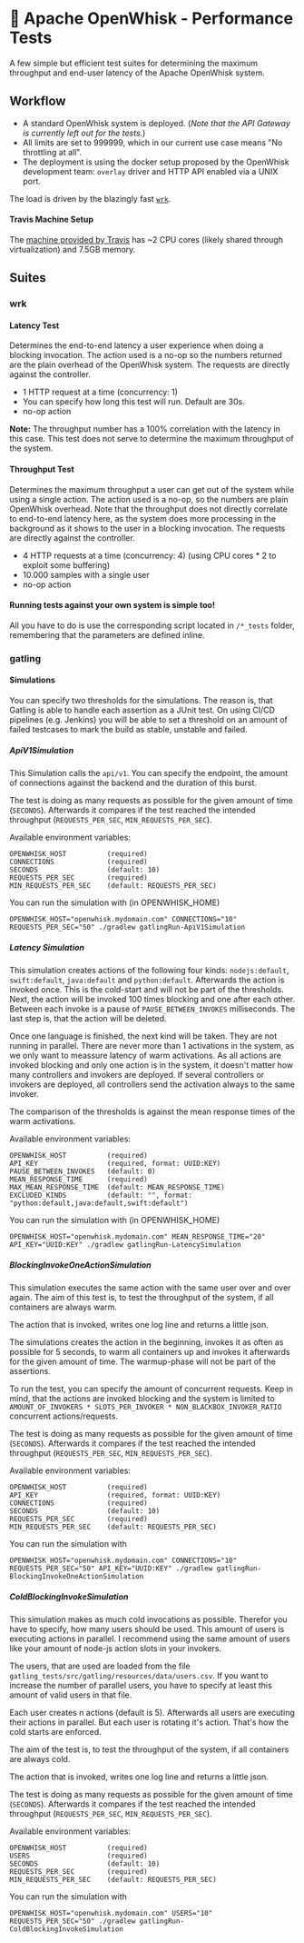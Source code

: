 <!--
#
# Licensed to the Apache Software Foundation (ASF) under one or more
# contributor license agreements.  See the NOTICE file distributed with
# this work for additional information regarding copyright ownership.
# The ASF licenses this file to You under the Apache License, Version 2.0
# (the "License"); you may not use this file except in compliance with
# the License.  You may obtain a copy of the License at
#
#     http://www.apache.org/licenses/LICENSE-2.0
#
# Unless required by applicable law or agreed to in writing, software
# distributed under the License is distributed on an "AS IS" BASIS,
# WITHOUT WARRANTIES OR CONDITIONS OF ANY KIND, either express or implied.
# See the License for the specific language governing permissions and
# limitations under the License.
#
-->
# :electric_plug: Apache OpenWhisk - Performance Tests
A few simple but efficient test suites for determining the maximum throughput and end-user latency of the Apache OpenWhisk system.

## Workflow
- A standard OpenWhisk system is deployed. (_Note that the API Gateway is currently left out for the tests._)
- All limits are set to 999999, which in our current use case means "No throttling at all".
- The deployment is using the docker setup proposed by the OpenWhisk development team: `overlay` driver and HTTP API enabled via a UNIX port.

The load is driven by the blazingly fast [`wrk`](https://github.com/wg/wrk).

#### Travis Machine Setup
The [machine provided by Travis](https://docs.travis-ci.com/user/ci-environment/#Virtualization-environments) has ~2 CPU cores (likely shared through virtualization) and 7.5GB memory.

## Suites

### wrk

#### Latency Test
Determines the end-to-end latency a user experience when doing a blocking invocation. The action used is a no-op so the numbers returned are the plain overhead of the OpenWhisk system. The requests are directly against the controller.

- 1 HTTP request at a time (concurrency: 1)
- You can specify how long this test will run. Default are 30s.
- no-op action

**Note:** The throughput number has a 100% correlation with the latency in this case. This test does not serve to determine the maximum throughput of the system.

#### Throughput Test
Determines the maximum throughput a user can get out of the system while using a single action. The action used is a no-op, so the numbers are plain OpenWhisk overhead. Note that the throughput does not directly correlate to end-to-end latency here, as the system does more processing in the background as it shows to the user in a blocking invocation. The requests are directly against the controller.

- 4 HTTP requests at a time (concurrency: 4) (using CPU cores * 2 to exploit some buffering)
- 10.000 samples with a single user
- no-op action

#### Running tests against your own system is simple too!
All you have to do is use the corresponding script located in `/*_tests` folder, remembering that the parameters are defined inline.

### gatling

#### Simulations

You can specify two thresholds for the simulations.
The reason is, that Gatling is able to handle each assertion as a JUnit test.
On using CI/CD pipelines (e.g. Jenkins) you will be able to set a threshold on an amount of failed testcases to mark the build as stable, unstable and failed.

##### ApiV1Simulation

This Simulation calls the `api/v1`.
You can specify the endpoint, the amount of connections against the backend and the duration of this burst.

The test is doing as many requests as possible for the given amount of time (`SECONDS`). Afterwards it compares if the test reached the intended throughput (`REQUESTS_PER_SEC`, `MIN_REQUESTS_PER_SEC`).

Available environment variables:

```
OPENWHISK_HOST          (required)
CONNECTIONS             (required)
SECONDS                 (default: 10)
REQUESTS_PER_SEC        (required)
MIN_REQUESTS_PER_SEC    (default: REQUESTS_PER_SEC)
```

You can run the simulation with (in OPENWHISK_HOME)
```
OPENWHISK_HOST="openwhisk.mydomain.com" CONNECTIONS="10" REQUESTS_PER_SEC="50" ./gradlew gatlingRun-ApiV1Simulation
```

##### Latency Simulation

This simulation creates actions of the following four kinds: `nodejs:default`, `swift:default`, `java:default` and
`python:default`.
Afterwards the action is invoked once. This is the cold-start and will not be part of the thresholds.
Next, the action will be invoked 100 times blocking and one after each other. Between each invoke is a pause of
`PAUSE_BETWEEN_INVOKES` milliseconds. The last step is, that the action will be deleted.

Once one language is finished, the next kind will be taken. They are not running in parallel. There are never more than
1 activations in the system, as we only want to meassure latency of warm activations.
As all actions are invoked blocking and only one action is in the system, it doesn't matter how many controllers
and invokers are deployed. If several controllers or invokers are deployed, all controllers send the activation
always to the same invoker.

The comparison of the thresholds is against the mean response times of the warm activations.

Available environment variables:

```
OPENWHISK_HOST          (required)
API_KEY                 (required, format: UUID:KEY)
PAUSE_BETWEEN_INVOKES   (default: 0)
MEAN_RESPONSE_TIME      (required)
MAX_MEAN_RESPONSE_TIME  (default: MEAN_RESPONSE_TIME)
EXCLUDED_KINDS          (default: "", format: "python:default,java:default,swift:default")
```

You can run the simulation with (in OPENWHISK_HOME)
```
OPENWHISK_HOST="openwhisk.mydomain.com" MEAN_RESPONSE_TIME="20" API_KEY="UUID:KEY" ./gradlew gatlingRun-LatencySimulation
```

##### BlockingInvokeOneActionSimulation

This simulation executes the same action with the same user over and over again.
The aim of this test is, to test the throughput of the system, if all containers are always warm.

The action that is invoked, writes one log line and returns a little json.

The simulations creates the action in the beginning, invokes it as often as possible for 5 seconds, to warm all containers up and invokes it afterwards for the given amount of time.
The warmup-phase will not be part of the assertions.

To run the test, you can specify the amount of concurrent requests. Keep in mind, that the actions are invoked blocking and the system is limited to `AMOUNT_OF_INVOKERS * SLOTS_PER_INVOKER * NON_BLACKBOX_INVOKER_RATIO` concurrent actions/requests.

The test is doing as many requests as possible for the given amount of time (`SECONDS`). Afterwards it compares if the test reached the intended throughput (`REQUESTS_PER_SEC`, `MIN_REQUESTS_PER_SEC`).

Available environment variables:
```
OPENWHISK_HOST          (required)
API_KEY                 (required, format: UUID:KEY)
CONNECTIONS             (required)
SECONDS                 (default: 10)
REQUESTS_PER_SEC        (required)
MIN_REQUESTS_PER_SEC    (default: REQUESTS_PER_SEC)
```

You can run the simulation with
```
OPENWHISK_HOST="openwhisk.mydomain.com" CONNECTIONS="10" REQUESTS_PER_SEC="50" API_KEY="UUID:KEY" ./gradlew gatlingRun-BlockingInvokeOneActionSimulation
```

##### ColdBlockingInvokeSimulation

This simulation makes as much cold invocations as possible. Therefor you have to specify, how many users should be used.
This amount of users is executing actions in parallel. I recommend using the same amount of users like your amount of node-js action slots in your invokers.

The users, that are used are loaded from the file `gatling_tests/src/gatling/resources/data/users.csv`. If you want to increase the number of parallel users, you have to specify at least this amount of valid users in that file.

Each user creates n actions (default is 5). Afterwards all users are executing their actions in parallel. But each user is rotating it's action. That's how the cold starts are enforced.

The aim of the test is, to test the throughput of the system, if all containers are always cold.

The action that is invoked, writes one log line and returns a little json.

The test is doing as many requests as possible for the given amount of time (`SECONDS`). Afterwards it compares if the test reached the intended throughput (`REQUESTS_PER_SEC`, `MIN_REQUESTS_PER_SEC`).

Available environment variables:
```
OPENWHISK_HOST          (required)
USERS                   (required)
SECONDS                 (default: 10)
REQUESTS_PER_SEC        (required)
MIN_REQUESTS_PER_SEC    (default: REQUESTS_PER_SEC)
```

You can run the simulation with
```
OPENWHISK_HOST="openwhisk.mydomain.com" USERS="10" REQUESTS_PER_SEC="50" ./gradlew gatlingRun-ColdBlockingInvokeSimulation
```
